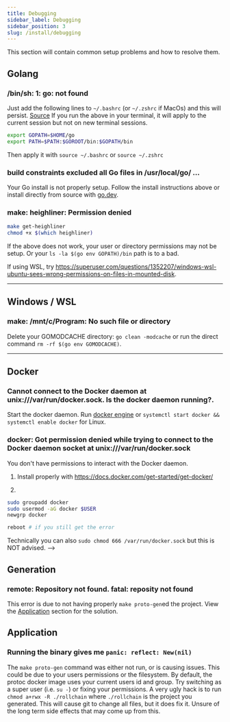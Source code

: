 ```yaml
---
title: Debugging
sidebar_label: Debugging
sidebar_position: 3
slug: /install/debugging
---
```


This section will contain common setup problems and how to resolve them.

## Golang

### /bin/sh: 1: go: not found

Just add the following lines to `~/.bashrc` (or `~/.zshrc` if MacOs) and this will persist. [Source](https://stackoverflow.com/a/21012349)
If you run the above in your terminal, it will apply to the current session but not on new terminal sessions.

```bash
export GOPATH=$HOME/go
export PATH=$PATH:$GOROOT/bin:$GOPATH/bin
```

Then apply it with `source ~/.bashrc` or `source ~/.zshrc`

### build constraints excluded all Go files in /usr/local/go/ ...

Your Go install is not properly setup. Follow the install instructions above or install directly from source with [go.dev](https://go.dev/doc/install).

### make: heighliner: Permission denied

```bash
make get-heighliner
chmod +x $(which heighliner)
```

If the above does not work, your user or directory permissions may not be setup. Or your `ls -la $(go env GOPATH)/bin` path is to a bad.

If using WSL, try https://superuser.com/questions/1352207/windows-wsl-ubuntu-sees-wrong-permissions-on-files-in-mounted-disk.

---

## Windows / WSL

### make: /mnt/c/Program: No such file or directory

Delete your GOMODCACHE directory: `go clean -modcache` or run the direct command `rm -rf $(go env GOMODCACHE)`.

---

## Docker

### Cannot connect to the Docker daemon at unix:///var/run/docker.sock. Is the docker daemon running?.

Start the docker daemon. Run [docker engine](https://docs.docker.com/engine/) or `systemctl start docker && systemctl enable docker` for Linux.

### docker: Got permission denied while trying to connect to the Docker daemon socket at unix:///var/run/docker.sock

You don't have permissions to interact with the Docker daemon.

1) Install properly with https://docs.docker.com/get-started/get-docker/

2)
```bash
sudo groupadd docker
sudo usermod -aG docker $USER
newgrp docker

reboot # if you still get the error
```

Technically you can also `sudo chmod 666 /var/run/docker.sock` but this is NOT advised. -->

## Generation

### remote: Repository not found. fatal: reposity not found

This error is due to not having properly `make proto-gen`ed the project. View the [Application](#running-the-binary-gives-me-panic-reflect-newnil) section for the solution.

## Application

### Running the binary gives me `panic: reflect: New(nil)`

The `make proto-gen` command was either not run, or is causing issues. This could be due to your users permissions or the filesystem. By default, the protoc docker image uses your current users id and group. Try switching as a super user (i.e. `su -`) or fixing your permissions. A very ugly hack is to run `chmod a+rwx -R ./rollchain` where `./rollchain` is the project you generated. This will cause git to change all files, but it does fix it. Unsure of the long term side effects that may come up from this.
